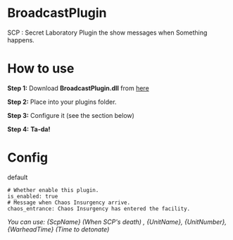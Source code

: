 # BroadcastPlugin
SCP : Secret Laboratory Plugin the show messages when Something happens.

# How to use
**Step 1:** Download **BroadcastPlugin.dll** from [here](https://github.com/terracorra/BroadcastPlugin/releases)

**Step 2:** Place into your plugins folder.

**Step 3:** Configure it (see the section below)

**Step 4:** **Ta-da!**


# Config
default
```
# Whether enable this plugin.
is_enabled: true
# Message when Chaos Insurgency arrive.
chaos_entrance: Chaos Insurgency has entered the facility.
```
*You can use: {ScpName} (When SCP's death) , {UnitName}, {UnitNumber}, {WarheadTime} (Time to detonate)*
